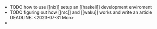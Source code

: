 - TODO how to use [[nix]] setup an [[haskell]] development enviroment
- TODO figuring out how [[rsc]] and [[waku]] works and write an article
  DEADLINE: <2023-07-31 Mon>
-